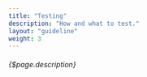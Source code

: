```yaml
---
title: "Testing"
description: "How and what to test."
layout: "guideline"
weight: 3
---
```


###### {$page.description}
